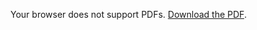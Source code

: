 <object data="{{ '/assets/resume.pdf#pagemode=none' | relative_url }}" type="application/pdf" width="100%" height="600px">
  <p>Your browser does not support PDFs. <a href="{{ '/assets/resume.pdf' | relative_url }}">Download the PDF</a>.</p>
</object>